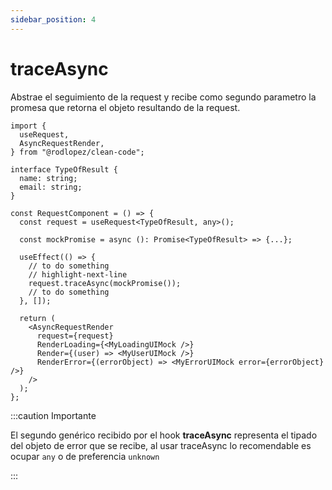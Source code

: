 ```yaml
---
sidebar_position: 4
---
```


# traceAsync

Abstrae el seguimiento de la request y recibe como segundo parametro la promesa que retorna el objeto resultando de la request.

```tsx title="RequestComponent.tsx"
import {
  useRequest,
  AsyncRequestRender,
} from "@rodlopez/clean-code";

interface TypeOfResult {
  name: string;
  email: string;
}

const RequestComponent = () => {
  const request = useRequest<TypeOfResult, any>();

  const mockPromise = async (): Promise<TypeOfResult> => {...};

  useEffect(() => {
    // to do something
    // highlight-next-line
    request.traceAsync(mockPromise());
    // to do something
  }, []);

  return (
    <AsyncRequestRender
      request={request}
      RenderLoading={<MyLoadingUIMock />}
      Render={(user) => <MyUserUIMock />}
      RenderError={(errorObject) => <MyErrorUIMock error={errorObject} />}
    />
  );
};
```

:::caution Importante

El segundo genérico recibido por el hook **traceAsync** representa el tipado del objeto de error que se recibe, al usar traceAsync lo recomendable es ocupar `any` o de preferencia `unknown`

:::
